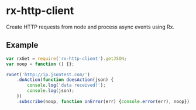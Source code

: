 rx-http-client
==============

Create HTTP requests from node and process async events using Rx.

Example
-------
```javascript
var rxGet = require('rx-http-client').getJSON;
var noop = function () {};

rxGet('http://ip.jsontest.com/')
    .doAction(function doesAction(json) {
        console.log('data received!');
        console.log(json);
    })
    .subscribe(noop, function onError(err) {console.error(err), noop});
```